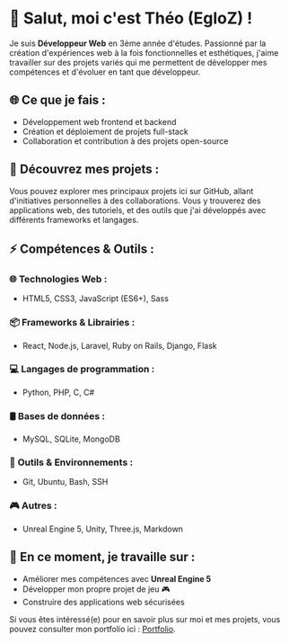 # 👋 Salut, moi c'est **Théo** (EgloZ) !

Je suis **Développeur Web** en 3ème année d'études. Passionné par la création d'expériences web à la fois fonctionnelles et esthétiques, j'aime travailler sur des projets variés qui me permettent de développer mes compétences et d'évoluer en tant que développeur.

## 🌐 **Ce que je fais :**
- Développement web frontend et backend
- Création et déploiement de projets full-stack
- Collaboration et contribution à des projets open-source

## 📂 **Découvrez mes projets :**
Vous pouvez explorer mes principaux projets ici sur GitHub, allant d'initiatives personnelles à des collaborations. Vous y trouverez des applications web, des tutoriels, et des outils que j'ai développés avec différents frameworks et langages.

## ⚡ **Compétences & Outils :**

### 🌐 **Technologies Web :**
- HTML5, CSS3, JavaScript (ES6+), Sass

### 📦 **Frameworks & Librairies :**
- React, Node.js, Laravel, Ruby on Rails, Django, Flask

### 💻 **Langages de programmation :**
- Python, PHP, C, C#

### 🛢️ **Bases de données :**
- MySQL, SQLite, MongoDB

### 🔧 **Outils & Environnements :**
- Git, Ubuntu, Bash, SSH

### 🎮 **Autres :**
- Unreal Engine 5, Unity, Three.js, Markdown


## 🔭 **En ce moment, je travaille sur :**
- Améliorer mes compétences avec **Unreal Engine 5**
- Développer mon propre projet de jeu 🎮
- Construire des applications web sécurisées

Si vous êtes intéressé(e) pour en savoir plus sur moi et mes projets, vous pouvez consulter mon portfolio ici : [Portfolio](https://egloz.com/portfolio-homepage.html).

